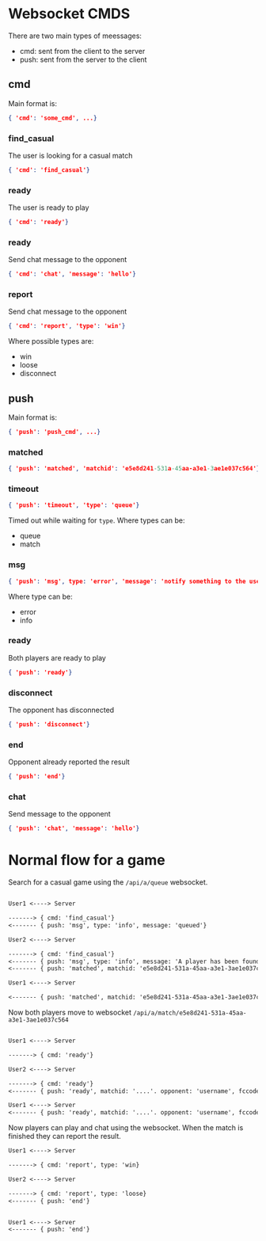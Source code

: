 # Websocket CMDS

There are two main types of meessages:
  - cmd: sent from the client to the server
  - push: sent from the server to the client


## cmd

Main format is:

```json
{ 'cmd': 'some_cmd', ...}
```


### find_casual

The user is looking for a casual match

```json
{ 'cmd': 'find_casual'}
```


### ready

The user is ready to play

```json
{ 'cmd': 'ready'}
```

### ready

Send chat message to the opponent

```json
{ 'cmd': 'chat', 'message': 'hello'}
```


### report

Send chat message to the opponent

```json
{ 'cmd': 'report', 'type': 'win'}
```

Where possible types are:
 - win
 - loose
 - disconnect


## push

Main format is:

```json
{ 'push': 'push_cmd', ...}
```

### matched

```json
{ 'push': 'matched', 'matchid': 'e5e8d241-531a-45aa-a3e1-3ae1e037c564'}
```

### timeout

```json
{ 'push': 'timeout', 'type': 'queue'}
```

Timed out while waiting for `type`. Where types can be:
 - queue
 - match


### msg

```json
{ 'push': 'msg', type: 'error', 'message': 'notify something to the user'}
```

Where type can be:
 - error
 - info


### ready

Both players are ready to play

```json
{ 'push': 'ready'}
```

### disconnect

The opponent has disconnected

```json
{ 'push': 'disconnect'}
```


### end

Opponent already reported the result

```json
{ 'push': 'end'}
```


### chat

Send message to the opponent

```json
{ 'push': 'chat', 'message': 'hello'}
```



# Normal flow for a game


Search for a casual game using the `/api/a/queue` websocket.

```txt

User1 <----> Server

-------> { cmd: 'find_casual'}
<------- { push: 'msg', type: 'info', message: 'queued'}

User2 <----> Server

-------> { cmd: 'find_casual'}
<------- { push: 'msg', type: 'info', message: 'A player has been found'}
<------- { push: 'matched', matchid: 'e5e8d241-531a-45aa-a3e1-3ae1e037c564'}

User1 <----> Server

<------- { push: 'matched', matchid: 'e5e8d241-531a-45aa-a3e1-3ae1e037c564'}

```

Now both players move to websocket `/api/a/match/e5e8d241-531a-45aa-a3e1-3ae1e037c564`

```txt

User1 <----> Server

-------> { cmd: 'ready'}

User2 <----> Server

-------> { cmd: 'ready'}
<------- { push: 'ready', matchid: '....'. opponent: 'username', fccode: 'nitendo_code'}

User1 <----> Server
<------- { push: 'ready', matchid: '....'. opponent: 'username', fccode: 'nitendo_code'}


```

Now players can play and chat using the websocket. When the match is finished they
can report the result.

```txt
User1 <----> Server

-------> { cmd: 'report', type: 'win}

User2 <----> Server

-------> { cmd: 'report', type: 'loose}
<------- { push: 'end'}


User1 <----> Server
<------- { push: 'end'}

```